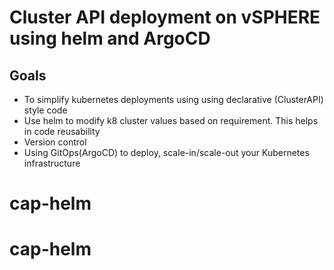 # Cluster API deployment on vSPHERE using helm and ArgoCD 

## Goals
- To simplify kubernetes deployments using using declarative (ClusterAPI)  style code 
- Use helm to modify k8 cluster values based on requirement. This helps in code reusability 
- Version control 
- Using GitOps(ArgoCD) to deploy, scale-in/scale-out your Kubernetes infrastructure 
# cap-helm
# cap-helm
